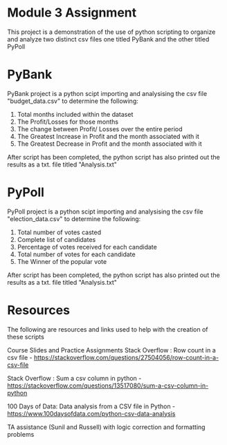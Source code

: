 # Module 3 Assignment

This project is a demonstration of the use of python scripting to organize and analyze two distinct csv files one titled PyBank and the other titled PyPoll

# PyBank
PyBank project is a python scipt importing and analysising the csv file "budget_data.csv" to determine the following:

1. Total months included within the dataset
2. The Profit/Losses for those months
3. The change between Profit/ Losses over the entire period
5. The Greatest Increase in Profit and the month associated with it
6. The Greatest Decrease in Profit and the month associated with it

After script has been completed, the python script has also printed out the results as a txt. file titled "Analysis.txt" 

# PyPoll
PyPoll project is a python scipt importing and analysising the csv file "election_data.csv" to determine the following:

1. Total number of votes casted
2. Complete list of candidates
3. Percentage of votes received for each candidate
4. Total number of votes for each candidate
5. The Winner of the popular vote

After script has been completed, the python script has also printed out the results as a txt. file titled "Analysis.txt" 

# Resources
The following are resources and links used to help with the creation of these scripts

Course Slides and Practice Assignments 
Stack Overflow : Row count in a csv file - 
https://stackoverflow.com/questions/27504056/row-count-in-a-csv-file

Stack Overflow : Sum a csv column in python - 
https://stackoverflow.com/questions/13517080/sum-a-csv-column-in-python

100 Days of Data: Data analysis from a CSV file in Python - 
https://www.100daysofdata.com/python-csv-data-analysis

TA assistance (Sunil and Russell) with logic correction and formatting problems 
